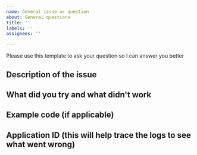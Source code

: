 ```yaml
---
name: General issue or question
about: General questions
title: ''
labels: ''
assignees: ''

---
```


Please use this template to ask your question so I can answer you better

## Description of the issue

## What did you try and what didn't work

## Example code (if applicable)

## Application ID (this will help trace the logs to see what went wrong)

